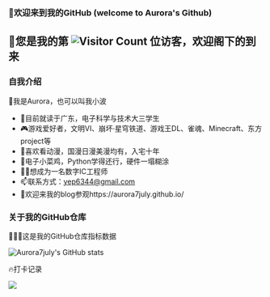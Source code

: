 ### 👋欢迎来到我的GitHub (welcome to Aurora's Github) 

## 🥳您是我的第 ![Visitor Count](https://profile-counter.glitch.me/Aurora7july/count.svg) 位访客，欢迎阁下的到来

### 自我介绍
🥰我是Aurora，也可以叫我小波

- 🏫目前就读于广东，电子科学与技术大三学生
- 🎮游戏爱好者，文明VI、崩坏·星穹铁道、游戏王DL、雀魂、Minecraft、东方project等
- 👾喜欢看动漫，国漫日漫美漫均有，入宅十年
- 🔰电子小菜鸡，Python学得还行，硬件一塌糊涂
- 👩‍💻想成为一名数字IC工程师
- 📫联系方式：yep6344@gmail.com
- 🚪欢迎来我的blog参观https://aurora7july.github.io/

### 关于我的GitHub仓库
👩🏻‍💻这是我的GitHub仓库指标数据

![Aurora7july's GitHub stats](https://github-readme-stats.vercel.app/api?username=Aurora7july&show_icons=true&theme=tokyonight)

🔥打卡记录
<div align="left"> <img src="https://github-readme-streak-stats.herokuapp.com/?user=Aurora7july" /> </div>

